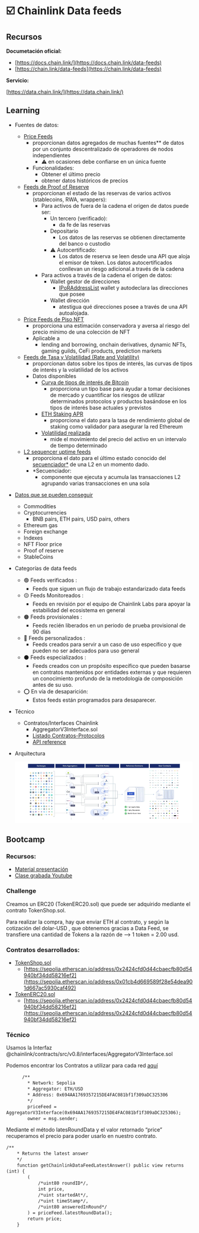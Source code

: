 # ☑️ Chainlink Data feeds

## Recursos

**Documetación oficial:** 

- [https://docs.chain.link/](https://docs.chain.link/data-feeds)
- [https://chain.link/data-feeds](https://chain.link/data-feeds)

**Servicio:** 

[https://data.chain.link/](https://data.chain.link/)

## Learning

- Fuentes de datos:
    - [Price Feeds](https://docs.chain.link/data-feeds#price-feeds)
        - proporcionan datos agregados de muchas fuentes** de datos por un conjunto descentralizado de operadores de nodos independientes
            - ⚠️ en ocasiones debe confiarse en un única fuente
        - Funcionalidades:
            - Obtener el último precio
            - obtener datos históricos de precios
    - [Feeds de Proof of Reserve](https://docs.chain.link/data-feeds#proof-of-reserve-feeds)
        - proporcionan el estado de las reservas de varios activos (stablecoins, RWA, wrappers):
            - Para activos de fuera de la cadena el origen de datos puede ser:
                - Un tercero (verificado):
                    - da fe de las reservas
                - Depositario
                    - Los datos de las reservas se obtienen directamente del banco o custodio
                - ⚠️ Autocertificado:
                    - Los datos de reserva se leen desde una API que aloja el emisor de token. Los datos autocertificados conllevan un riesgo adicional.a través de la cadena
            - Para activos a través de la cadena el origen de datos:
                - Wallet gestor de direcciones
                    - [IPoRAddressList](https://github.com/smartcontractkit/chainlink/blob/develop/contracts/src/v0.8/interfaces/PoRAddressList.sol) wallet y autodeclara las direcciones que posee
                - Wallet dirección
                    - atestigua qué direcciones posee a través de una API autoalojada.
    - [Price Feeds de Piso NFT](https://docs.chain.link/data-feeds#nft-floor-price-feeds)
        - proporciona una estimación conservadora y aversa al riesgo del precio mínimo de una colección de NFT
        - Aplicable a
            - lending and borrowing, onchain derivatives, dynamic NFTs, gaming guilds, CeFi products, prediction markets
    - [Feeds de Tasa y Volatilidad (Rate and Volatility)](https://docs.chain.link/data-feeds#rate-and-volatility-feeds)
        - proporcionan datos sobre los tipos de interés, las curvas de tipos de interés y la volatilidad de los activos
        - Datos disponibles
            - [Curva de tipos de interés de Bitcoin](https://docs.chain.link/data-feeds/rates-feeds#bitcoin-interest-rate-curve)
                - proporciona un tipo base para ayudar a tomar decisiones de mercado y cuantificar los riesgos de utilizar determinados protocolos y productos basándose en los tipos de interés base actuales y previstos
            - [ETH Staking APR](https://docs.chain.link/data-feeds/rates-feeds#eth-staking-apr)
                - proporciona el dato para la tasa de rendimiento global de staking como validador para asegurar la red Ethereum
            - [Volatilidad realizada](https://docs.chain.link/data-feeds/rates-feeds#realized-volatility)
                - mide el movimiento del precio del activo en un intervalo de tiempo determinado
    - [L2 sequencer uptime feeds](https://docs.chain.link/data-feeds#l2-sequencer-uptime-feeds)
        - proporciona el dato para el último estado conocido del [secuenciador*](https://community.optimism.io/docs/protocol/2-rollup-protocol/) de una L2 en un momento dado.
        - *Secuenciador:
            - componente que ejecuta y acumula las transacciones L2 agrupando varias transacciones en una sola
- [Datos que se pueden conseguir](https://data.chain.link/)
    - Commodities
    - Cryptocurrencies
        - BNB pairs, ETH pairs, USD pairs, others
    - Ethereum gas
    - Foreign exchange
    - Indexes
    - NFT Floor price
    - Proof of reserve
    - StableCoins
- Categorías de data feeds
    - 🟢 Feeds verificados :
        - Feeds que siguen un flujo de trabajo estandarizado data feeds
    - 🟡 Feeds Monitoreados :
        - Feeds en revisión por el equipo de Chainlink Labs para apoyar la estabilidad del ecosistema en general
    - 🟠 Feeds provisionales :
        - Feeds recién liberados en un periodo de prueba provisional de 90 días
    - 🔵 Feeds personalizados :
        - Feeds creados para servir a un caso de uso específico y que pueden no ser adecuados para uso general
    - ⚫ Feeds especializados :
        - Feeds creados con un propósito específico que pueden basarse en contratos mantenidos por entidades externas y que requieren un conocimiento profundo de la metodología de composición antes de su uso.
    - ⭕ En vía de desaparición:
        - Estos feeds están programados para desaparecer.
- Técnico
    - Contratos/Interfaces Chainlink
        - AggregatorV3Interface.sol
        - [Listado Contratos-Protocolos](https://docs.chain.link/data-feeds/price-feeds/addresses?network=ethereum&page=1)
        - [API reference](https://docs.chain.link/data-feeds/api-reference)
- Arquitectura
    
    ![Untitled](%E2%98%91%EF%B8%8F%20Chainlink%20Data%20feeds%20a8fa1dd1119e48e9a77dd15e7d293663/Untitled.png)
    

## Bootcamp

### Recursos:

- [Material presentación](https://docs.google.com/presentation/d/e/2PACX-1vSWSZfMuNAjQrRFEsUXZad1j-1POA_XlGpsXfy0uQmwAhFjBxyysJ8Y8xKL18FGu77NXFfovotT90F2/pub?start=false&loop=false&delayms=3000&slide=id.g2acdc1ce0f8_0_0)
- [Clase grabada Youtube](https://www.youtube.com/watch?v=prf1SS1t2hc)

### Challenge

Creamos un ERC20 (TokenERC20.sol) que puede ser adquirido mediante el contrato TokenShop.sol. 

Para realizar la compra, hay que enviar ETH al contrato,  y según la cotización del dolar-USD , que obtenemos gracias a Data Feed, se transfiere una cantidad de Tokens a la razón de —> 1 token = 2.00 usd.

### Contratos desarrollados:

- [TokenShop.sol](../contracts/TokenShop.sol)
    - [https://sepolia.etherscan.io/address/0x2424cfd0d44cbaecfb80d54940bf34dd58216ef2](https://sepolia.etherscan.io/address/0x01cb4d669589f28e54dea901d667ac5930caf492)
- [TokenERC20.sol](../contracts/tokenERC20.sol)
    - [https://sepolia.etherscan.io/address/0x2424cfd0d44cbaecfb80d54940bf34dd58216ef2](https://sepolia.etherscan.io/address/0x2424cfd0d44cbaecfb80d54940bf34dd58216ef2)

### Técnico

Usamos la Interfaz @chainlink/contracts/src/v0.8/interfaces/AggregatorV3Interface.sol 

Podemos encontrar los Contratos a utilizar para cada red [aquí](https://docs.chain.link/data-feeds/price-feeds/addresses?network=ethereum&page=1) 

```solidity
      /**
        * Network: Sepolia
        * Aggregator: ETH/USD
        * Address: 0x694AA1769357215DE4FAC081bf1f309aDC325306
        */
        priceFeed = AggregatorV3Interface(0x694AA1769357215DE4FAC081bf1f309aDC325306);
        owner = msg.sender;
```

Mediante el método latesRoundData y el valor retornado “price” recuperamos el precio para poder usarlo en nuestro contrato.

```solidity
/**
    * Returns the latest answer
    */
    function getChainlinkDataFeedLatestAnswer() public view returns (int) {
        (
            /*uint80 roundID*/,
            int price,
            /*uint startedAt*/,
            /*uint timeStamp*/,
            /*uint80 answeredInRound*/
        ) = priceFeed.latestRoundData();
        return price;
    }
```